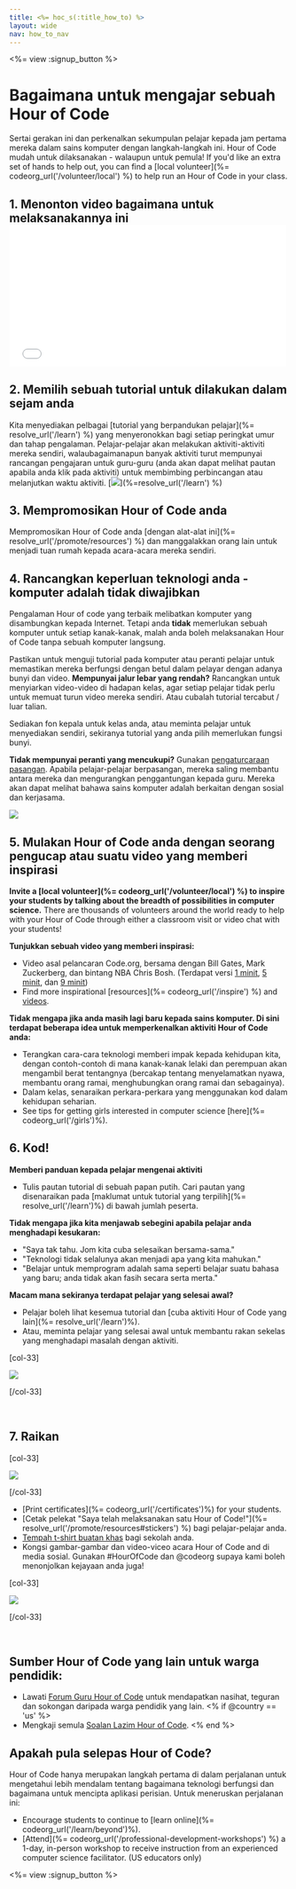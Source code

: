 ```yaml
---
title: <%= hoc_s(:title_how_to) %>
layout: wide
nav: how_to_nav
---
```

<%= view :signup_button %>

<h1>Bagaimana untuk mengajar sebuah Hour of Code</h1>

Sertai gerakan ini dan perkenalkan sekumpulan pelajar kepada jam pertama mereka dalam sains komputer dengan langkah-langkah ini. Hour of Code mudah untuk dilaksanakan - walaupun untuk pemula! If you'd like an extra set of hands to help out, you can find a [local volunteer](%= codeorg_url('/volunteer/local') %) to help run an Hour of Code in your class.

## 1. Menonton video bagaimana untuk melaksanakannya ini <iframe width="500" height="255" src="//www.youtube.com/embed/SrnvvWDm73k" frameborder="0" allowfullscreen mark="crwd-mark"></iframe> 

## 2. Memilih sebuah tutorial untuk dilakukan dalam sejam anda

Kita menyediakan pelbagai [tutorial yang berpandukan pelajar](%= resolve_url('/learn') %) yang menyeronokkan bagi setiap peringkat umur dan tahap pengalaman. Pelajar-pelajar akan melakukan aktiviti-aktiviti mereka sendiri, walaubagaimanapun banyak aktiviti turut mempunyai rancangan pengajaran untuk guru-guru (anda akan dapat melihat pautan apabila anda klik pada aktiviti) untuk membimbing perbincangan atau melanjutkan waktu aktiviti. [![](/images/fit-700/tutorials.png)](%=resolve_url('/learn') %)

## 3. Mempromosikan Hour of Code anda

Mempromosikan Hour of Code anda [dengan alat-alat ini](%= resolve_url('/promote/resources') %) dan manggalakkan orang lain untuk menjadi tuan rumah kepada acara-acara mereka sendiri.

## 4. Rancangkan keperluan teknologi anda - komputer adalah tidak diwajibkan

Pengalaman Hour of code yang terbaik melibatkan komputer yang disambungkan kepada Internet. Tetapi anda **tidak** memerlukan sebuah komputer untuk setiap kanak-kanak, malah anda boleh melaksanakan Hour of Code tanpa sebuah komputer langsung.

Pastikan untuk menguji tutorial pada komputer atau peranti pelajar untuk memastikan mereka berfungsi dengan betul dalam pelayar dengan adanya bunyi dan video. **Mempunyai jalur lebar yang rendah?** Rancangkan untuk menyiarkan video-video di hadapan kelas, agar setiap pelajar tidak perlu untuk memuat turun video mereka sendiri. Atau cubalah tutorial tercabut / luar talian.

Sediakan fon kepala untuk kelas anda, atau meminta pelajar untuk menyediakan sendiri, sekiranya tutorial yang anda pilih memerlukan fungsi bunyi.

**Tidak mempunyai peranti yang mencukupi?** Gunakan [pengaturcaraan pasangan](https://www.youtube.com/watch?v=vgkahOzFH2Q). Apabila pelajar-pelajar berpasangan, mereka saling membantu antara mereka dan mengurangkan penggantungan kepada guru. Mereka akan dapat melihat bahawa sains komputer adalah berkaitan dengan sosial dan kerjasama.

<img src="/images/fit-350/group_ipad.jpg" />

## 5. Mulakan Hour of Code anda dengan seorang pengucap atau suatu video yang memberi inspirasi

**Invite a [local volunteer](%= codeorg_url('/volunteer/local') %) to inspire your students by talking about the breadth of possibilities in computer science.** There are thousands of volunteers around the world ready to help with your Hour of Code through either a classroom visit or video chat with your students!

**Tunjukkan sebuah video yang memberi inspirasi:**

- Video asal pelancaran Code.org, bersama dengan Bill Gates, Mark Zuckerberg, dan bintang NBA Chris Bosh. (Terdapat versi [1 minit](https://www.youtube.com/watch?v=qYZF6oIZtfc), [5 minit](https://www.youtube.com/watch?v=nKIu9yen5nc), dan [9 minit](https://www.youtube.com/watch?v=dU1xS07N-FA))
- Find more inspirational [resources](%= codeorg_url('/inspire') %) and [videos](https://www.youtube.com/playlist?list=PLzdnOPI1iJNfpD8i4Sx7U0y2MccnrNZuP).

**Tidak mengapa jika anda masih lagi baru kepada sains komputer. Di sini terdapat beberapa idea untuk memperkenalkan aktiviti Hour of Code anda:**

- Terangkan cara-cara teknologi memberi impak kepada kehidupan kita, dengan contoh-contoh di mana kanak-kanak lelaki dan perempuan akan mengambil berat tentangnya (bercakap tentang menyelamatkan nyawa, membantu orang ramai, menghubungkan orang ramai dan sebagainya).
- Dalam kelas, senaraikan perkara-perkara yang menggunakan kod dalam kehidupan seharian.
- See tips for getting girls interested in computer science [here](%= codeorg_url('/girls')%).

## 6. Kod!

**Memberi panduan kepada pelajar mengenai aktiviti**

- Tulis pautan tutorial di sebuah papan putih. Cari pautan yang disenaraikan pada [maklumat untuk tutorial yang terpilih](%= resolve_url('/learn')%) di bawah jumlah peserta.

**Tidak mengapa jika kita menjawab sebegini apabila pelajar anda menghadapi kesukaran:**

- "Saya tak tahu. Jom kita cuba selesaikan bersama-sama."
- "Teknologi tidak selalunya akan menjadi apa yang kita mahukan."
- "Belajar untuk memprogram adalah sama seperti belajar suatu bahasa yang baru; anda tidak akan fasih secara serta merta."

**Macam mana sekiranya terdapat pelajar yang selesai awal?**

- Pelajar boleh lihat kesemua tutorial dan [cuba aktiviti Hour of Code yang lain](%= resolve_url('/learn')%).
- Atau, meminta pelajar yang selesai awal untuk membantu rakan sekelas yang menghadapi masalah dengan aktiviti.

[col-33]

![](/images/fit-250/highschoolgirls.jpeg)

[/col-33]

<p style="clear:both">&nbsp;</p>

## 7. Raikan

[col-33]

![](/images/fit-300/boy-certificate.jpg)

[/col-33]

- [Print certificates](%= codeorg_url('/certificates')%) for your students.
- [Cetak pelekat "Saya telah melaksanakan satu Hour of Code!"](%= resolve_url('/promote/resources#stickers') %) bagi pelajar-pelajar anda.
- [Tempah t-shirt buatan khas](http://blog.code.org/post/132608499493/hour-of-code-shirts-and-more) bagi sekolah anda.
- Kongsi gambar-gambar dan video-viceo acara Hour of Code and di media sosial. Gunakan #HourOfCode dan @codeorg supaya kami boleh menonjolkan kejayaan anda juga!

[col-33]

![](/images/fit-260/highlight-certificates.jpg)

[/col-33]

<p style="clear:both">&nbsp;</p>

## Sumber Hour of Code yang lain untuk warga pendidik:

- Lawati [Forum Guru Hour of Code](http://forum.code.org/c/plc/hour-of-code) untuk mendapatkan nasihat, teguran dan sokongan daripada warga pendidik yang lain. <% if @country == 'us' %>
- Mengkaji semula [Soalan Lazim Hour of Code](https://support.code.org/hc/en-us/categories/200147083-Hour-of-Code). <% end %>

## Apakah pula selepas Hour of Code?

Hour of Code hanya merupakan langkah pertama di dalam perjalanan untuk mengetahui lebih mendalam tentang bagaimana teknologi berfungsi dan bagaimana untuk mencipta aplikasi perisian. Untuk meneruskan perjalanan ini:

- Encourage students to continue to [learn online](%= codeorg_url('/learn/beyond')%).
- [Attend](%= codeorg_url('/professional-development-workshops') %) a 1-day, in-person workshop to receive instruction from an experienced computer science facilitator. (US educators only)

<%= view :signup_button %>